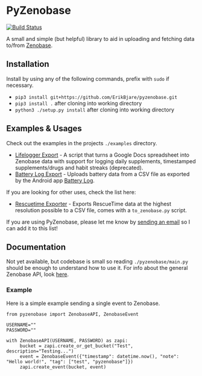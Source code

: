 PyZenobase
==========

[![Build Status](https://travis-ci.org/ErikBjare/pyzenobase.svg?branch=master)](https://travis-ci.org/ErikBjare/pyzenobase)

A small and simple (but helpful) library to aid in uploading and fetching data to/from [Zenobase](https://zenobase.com/).

## Installation
Install by using any of the following commands, prefix with `sudo` if necessary.
 - `pip3 install git+https://github.com/ErikBjare/pyzenobase.git`
 - `pip3 install .` after cloning into working directory
 - `python3 ./setup.py install` after cloning into working directory

## Examples & Usages
Check out the examples in the projects `./examples` directory. 
 
 - [Lifelogger Export](./examples/upload_lifelogger_spreadsheet/) - A script that turns a Google Docs spreadsheet into Zenobase data with support for logging daily supplements, timestamped supplements/drugs and habit streaks (deprecated).
 - [Battery Log Export](./examples/upload_battery_data_csv/) - Uploads battery data from a CSV file as exported by the Android app [Battery Log](https://play.google.com/store/apps/details?id=kr.hwangti.batterylog).

If you are looking for other uses, check the list here:

 - [Rescuetime Exporter](https://github.com/ErikBjare/rescuetime-exporter) - Exports RescueTime data at the highest resolution possible to a CSV file, comes with a `to_zenobase.py` script.

If you are using PyZenobase, please let me know by [sending an email](mailto:erik.bjareholt@gmail.com) so I can add it to this list!

## Documentation
Not yet available, but codebase is small so reading `./pyzenobase/main.py` should be enough to understand how to use it.
For info about the general Zenobase API, look [here](https://zenobase.com/#/api/).


### Example

Here is a simple example sending a single event to Zenobase.

    from pyzenobase import ZenobaseAPI, ZenobaseEvent

    USERNAME=""
    PASSWORD=""

    with ZenobaseAPI(USERNAME, PASSWORD) as zapi:
         bucket = zapi.create_or_get_bucket("Test", description="Testing...")
         event = ZenobaseEvent({"timestamp": datetime.now(), "note": "Hello world!", "tag": ["test", "pyzenobase"]})
         zapi.create_event(bucket, event)
        
        


